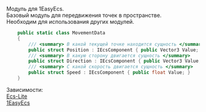 Модуль для 1EasyEcs.   
Базовый модуль для передвижения точек в пространстве.   
Необходим для использования других модулей.   

```csharp
    public static class MovementData
    {
        /// <summary> В какой текущей точке находится сущность </summary>
        public struct Position : IEcsComponent { public Vector3 Value; }
        /// <summary> В какую сторону двигается сущность </summary>
        public struct Direction : IEcsComponent { public Vector3 Value; }
        /// <summary> С какой скорость двигается сущность </summary>
        public struct Speed : IEcsComponent { public float Value; }
    }
```

Зависимости:  
[Ecs-Lite](https://github.com/Leopotam/ecslite.git)  
[1EasyEcs](https://github.com/exerussus/1EasyEcs.git)   
